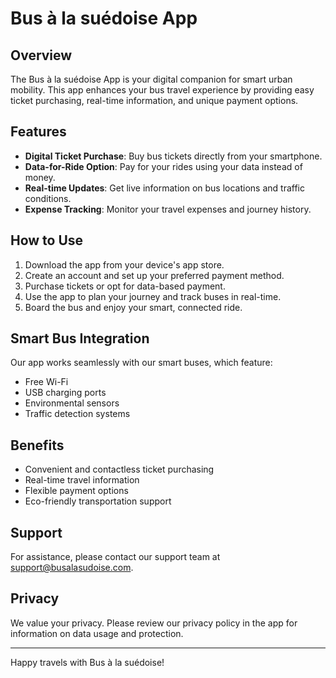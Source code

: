 # Bus à la suédoise App

## Overview

The Bus à la suédoise App is your digital companion for smart urban mobility. This app enhances your bus travel experience by providing easy ticket purchasing, real-time information, and unique payment options.

## Features

- **Digital Ticket Purchase**: Buy bus tickets directly from your smartphone.
- **Data-for-Ride Option**: Pay for your rides using your data instead of money.
- **Real-time Updates**: Get live information on bus locations and traffic conditions.
- **Expense Tracking**: Monitor your travel expenses and journey history.

## How to Use

1. Download the app from your device's app store.
2. Create an account and set up your preferred payment method.
3. Purchase tickets or opt for data-based payment.
4. Use the app to plan your journey and track buses in real-time.
5. Board the bus and enjoy your smart, connected ride.

## Smart Bus Integration

Our app works seamlessly with our smart buses, which feature:

- Free Wi-Fi
- USB charging ports
- Environmental sensors
- Traffic detection systems

## Benefits

- Convenient and contactless ticket purchasing
- Real-time travel information
- Flexible payment options
- Eco-friendly transportation support

## Support

For assistance, please contact our support team at support@busalasudoise.com.

## Privacy

We value your privacy. Please review our privacy policy in the app for information on data usage and protection.

---

Happy travels with Bus à la suédoise!
